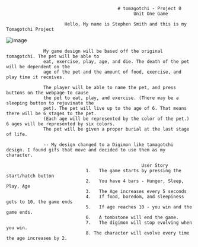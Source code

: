                                               # tomagotchi - Project 0
                                                    Unit One Game

                          Hello, My name is Stephen Smith and this is my Tomagotchi Project

![image](https://media0.giphy.com/media/JsnVqAdu5OXDm2uIxp/giphy.gif?cid=ecf05e472b86a8261f02583306c6767bbfa51bc9970ffac1&rid=giphy.gif)

                                                        
                  My game design will be based off the original tomagotchi. The pet will be able to
                  eat, exercise, play, age, and die. The death of the pet will be dependent on the 
                  age of the pet and the amount of food, exercise, and play time it receives.

                  The player will be able to name the pet, and press buttons on the webpage to cause 
                  the pet to eat, play, and exercise. (There may be a sleeping button to rejuvinate the
                  pet). The pet will live up to the age of 6. That means there will be 6 stages to the pet.
                  (Each age will be represented by the color of the pet.) 6 ages will be represented by six colors.
                  The pet will be given a proper burial at the last stage of life. 
                  
                  -- My design changed to a Digimon like tamagotchi design. I found gifs that move and decided to use them as my character.

                                                       User Story
                                  1.   The game starts by pressing the start/hatch button
                                  2.   You have 4 bars - Hunger, Sleep, Play, Age
                                  3.   The Age increases every 5 seconds
                                  4.   If food, boredom, and sleepiness gets to 10, the game ends
                                  5.   If age reaches 10 - you win and the game ends.
                                  6.   A tombstone will end the game.
                                  7.   The digimon will stop evolving when you win.
                                  8. The character will evolve every time the age increases by 2.
